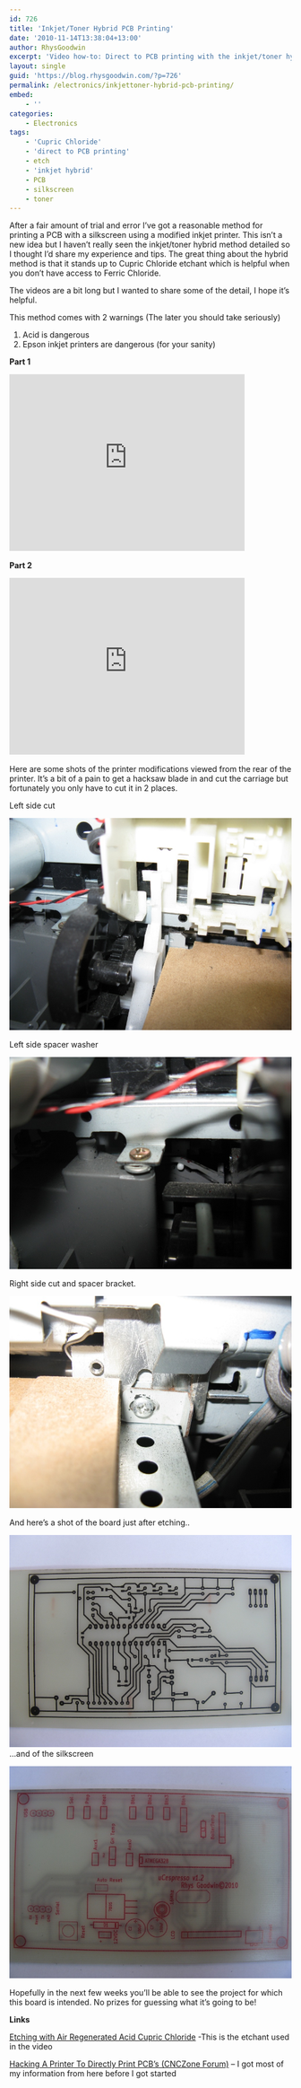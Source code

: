 ```yaml
---
id: 726
title: 'Inkjet/Toner Hybrid PCB Printing'
date: '2010-11-14T13:38:04+13:00'
author: RhysGoodwin
excerpt: 'Video how-to: Direct to PCB printing with the inkjet/toner hybrid method.  Etched with Cupric Chloride. With component-side silkscreen!'
layout: single
guid: 'https://blog.rhysgoodwin.com/?p=726'
permalink: /electronics/inkjettoner-hybrid-pcb-printing/
embed:
    - ''
categories:
    - Electronics
tags:
    - 'Cupric Chloride'
    - 'direct to PCB printing'
    - etch
    - 'inkjet hybrid'
    - PCB
    - silkscreen
    - toner
---
```


After a fair amount of trial and error I’ve got a reasonable method for printing a PCB with a silkscreen using a modified inkjet printer. This isn’t a new idea but I haven’t really seen the inkjet/toner hybrid method detailed so I thought I’d share my experience and tips. The great thing about the hybrid method is that it stands up to Cupric Chloride etchant which is helpful when you don’t have access to Ferric Chloride.

The videos are a bit long but I wanted to share some of the detail, I hope it’s helpful.

This method comes with 2 warnings (The later you should take seriously)

1. Acid is dangerous
2. Epson inkjet printers are dangerous (for your sanity)

**Part 1**

<iframe allowfullscreen="" frameborder="0" height="315" loading="lazy" src="https://www.youtube.com/embed/vHtiRCVfUPM" width="420"></iframe>

**Part 2**

<iframe allowfullscreen="" frameborder="0" height="315" loading="lazy" src="https://www.youtube.com/embed/vHbzrR5jD6M" width="420"></iframe>

Here are some shots of the printer modifications viewed from the rear of the printer. It’s a bit of a pain to get a hacksaw blade in and cut the carriage but fortunately you only have to cut it in 2 places.

Left side cut

[![](/content/uploads/2010/11/LeftCut.jpg "Left Cut")](/content/uploads/2010/11/LeftCut.jpg)

Left side spacer washer

[![](/content/uploads/2010/11/SpacerWasherLeft.jpg "SpacerWasherLeft")](/content/uploads/2010/11/SpacerWasherLeft.jpg)

Right side cut and spacer bracket.

[![](/content/uploads/2010/11/RightBracketSpacer.jpg "RightBracketSpacer")](/content/uploads/2010/11/RightBracketSpacer.jpg)

And here’s a shot of the board just after etching..

[![](/content/uploads/2010/11/Etched.jpg "Etched")](/content/uploads/2010/11/Etched.jpg)…and of the silkscreen

[![](/content/uploads/2010/11/Silk.jpg "Silk")](/content/uploads/2010/11/Silk.jpg)

Hopefully in the next few weeks you’ll be able to see the project for which this board is intended. No prizes for guessing what it’s going to be!

**Links**

[Etching with Air Regenerated Acid Cupric Chloride](http://members.optusnet.com.au/~eseychell/PCB/etching_CuCl/index.html) -This is the etchant used in the video [](http://members.optusnet.com.au/~eseychell/PCB/etching_CuCl/index.html)

[Hacking A Printer To Directly Print PCB’s (CNCZone Forum)](http://www.cnczone.com/forums/general_electronics_discussion/30951-hacking_printer_directly_print_pcbs.html) – I got most of my information from here before I got started